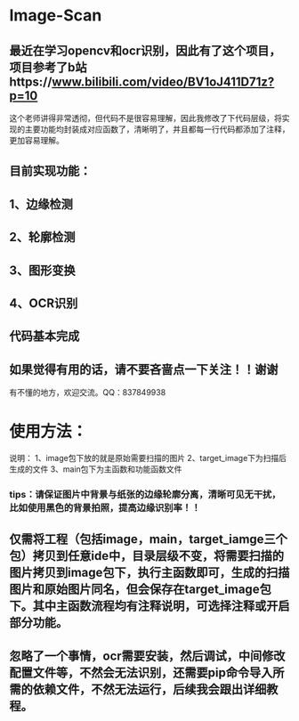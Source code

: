 # Image-Scan
## 最近在学习opencv和ocr识别，因此有了这个项目，项目参考了b站https://www.bilibili.com/video/BV1oJ411D71z?p=10
这个老师讲得非常透彻，但代码不是很容易理解，因此我修改了下代码层级，将实现的主要功能均封装成对应函数了，清晰明了，并且都每一行代码都添加了注释，更加容易理解。

## 目前实现功能：
## 1、边缘检测
## 2、轮廓检测
## 3、图形变换
## 4、OCR识别
## 代码基本完成

## 如果觉得有用的话，请不要吝啬点一下关注！！谢谢
有不懂的地方，欢迎交流。QQ：837849938

# 使用方法：
说明：
1、image包下放的就是原始需要扫描的图片
2、target_image下为扫描后生成的文件
3、main包下为主函数和功能函数文件
### tips：请保证图片中背景与纸张的边缘轮廓分离，清晰可见无干扰，比如使用黑色的背景拍照，提高边缘识别率！！

## 仅需将工程（包括image，main，target_iamge三个包）拷贝到任意ide中，目录层级不变，将需要扫描的图片拷贝到image包下，执行主函数即可，生成的扫描图片和原始图片同名，但会保存在target_image包下。其中主函数流程均有注释说明，可选择注释或开启部分功能。

## 忽略了一个事情，ocr需要安装，然后调试，中间修改配置文件等，不然会无法识别，还需要pip命令导入所需的依赖文件，不然无法运行，后续我会跟出详细教程。
